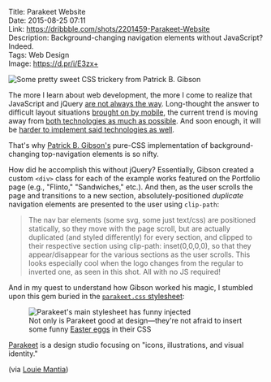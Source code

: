 Title: Parakeet Website  
Date: 2015-08-25 07:11  
Link: https://dribbble.com/shots/2201459-Parakeet-Website  
Description: Background-changing navigation elements without JavaScript? Indeed.  
Tags: Web Design  
Image: https://d.pr/i/E3zx+  

![Some pretty sweet CSS trickery from Patrick B. Gibson][1]

The more I learn about web development, the more I come to realize that JavaScript and jQuery [are not always the way][2]. Long-thought the answer to difficult layout situations [brought on by mobile][3], the current trend is moving away from [both technologies as much as possible][4]. And soon enough, it will be [harder to implement said technologies as well][5].

That's why [Patrick B. Gibson's][6] pure-CSS implementation of background-changing top-navigation elements is so nifty.

How did he accomplish this without jQuery? Essentially, Gibson created a custom `<div>` class for each of the example works featured on the Portfolio page (e.g., "Flinto," "Sandwiches," etc.). And then, as the user scrolls the page and transitions to a new section, absolutely-positioned *duplicate* navigation elements are presented to the user using `clip-path`:

> The nav bar elements (some svg, some just text/css) are positioned statically, so they move with the page scroll, but are actually duplicated (and styled differently) for every section, and clipped to their respective section using clip-path: inset(0,0,0,0), so that they appear/disappear for the various sections as the user scrolls. This looks especially cool when the logo changes from the regular to inverted one, as seen in this shot. All with no JS required!

And in my quest to understand how Gibson worked his magic, I stumbled upon this gem buried in the [`parakeet.css` stylesheet][7]:

<figure>
	<img src="https://d.pr/i/1eRAf+" alt="Parakeet's main stylesheet has funny injected" title="Parakeet's main stylesheet has funny injected">
	<figcaption>Not only is Parakeet good at design&mdash;they're not afraid to insert some funny <a href="https://en.wikipedia.org/wiki/Easter_egg_(interaction_design)#Software" title="Wikipedia: Software Easter Eggs">Easter eggs</a> in their CSS</figcaption>
</figure>

[Parakeet][8] is a design studio focusing on "icons, illustrations, and visual identity." 

(via [Louie Mantia][9])

[1]: https://d.pr/i/E3zx+ "Parakeet's neat-o navigation"
[2]: http://tutorialzine.com/2012/04/5-lightweight-jquery-alternatives/ "Lightweight jQuery alternatives"
[3]: http://www.html5rocks.com/en/mobile/responsivedesign/ "Responsive Design"
[4]: http://www.sitepoint.com/top-5-jquery-ui-alternatives/ "jQuery alternatives"
[5]: http://daringfireball.net/linked/2015/08/24/williams-crystal-safari-content-blocking "John Gruber on Safari Content Blocking"
[6]: https://twitter.com/patr1ck "Guy behind Parakeet's CSS"
[7]: https://parakeetweb.s3.amazonaws.com/static/css/parakeet.css "Link Parakeet's CSS"
[8]: http://www.parakeet.co "Louie Mantia's website, Parakeet"
[9]: https://twitter.com/mantia/status/635982033735413764 "Louie Mantia calling attention to the guy who wrote the CSS for Parakeet"